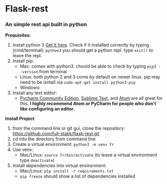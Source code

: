 # Flask-rest
### An simple rest api built in python
**Prequisites:**

1.  Install python 3 [Get it here](https://www.python.org/downloads/). Check if it installed correctly by typing (cmd/terminal): `python3` you should get a python repl. type `exit()` to leave the repl. 
2.   Install pip:
     * Mac: comes with python3. chould be able to check by typing `pip3 --version` from terminal
     * Linux: both python 2 and 3 come by default on newer linux. pip may need to be isntall via `sudo-apt-get install python3-pip`
     * Windows: 
3.  Install any text editor:
    * [Pycharm Community Edition](https://www.jetbrains.com/pycharm/), [Sublime Text](https://dbader.org/blog/setting-up-sublime-text-for-python-development), and [Atom](http://www.marinamele.com/install-and-configure-atom-editor-for-python) are all great for this. **I highly recommend Atom or PyCharm for people who don't like configuring an editor.**

**Install Project**

1.  from the command line or git gui, clone the repository: https://github.com/full-stakk/flask-rest.git
2.  cd into the directory from command line
3.  Create a virtual environment: `python3 -m venv fr`
4.  Use venv:
    * Mac/Linux: `source fr/bin/activate` (to leave a virtual environment type `deactivate`)
5.  Install dependencies into virtual environment: 
    * Mac/Linux: `pip install -r requirements.txt`
    * `pip freeze` should show a list of dependencies installed
